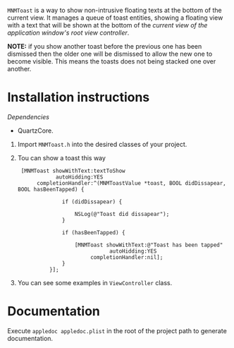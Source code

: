 `MNMToast` is a way to show non-intrusive floating texts at the bottom of the current view. It manages a queue of toast entities, showing a floating view with a text that will be shown at the bottom of the _current view of the application window's root view controller_.

**NOTE:** if you show another toast before the previous one has been dismissed then the older one will be dismissed to allow the new one to become visible. This means the toasts does not being stacked one over another.

Installation instructions
=========================

*Dependencies*

- QuartzCore.

1. Import `MNMToast.h` into the desired classes of your project.
2. Tou can show a toast this way

		[MNMToast showWithText:textToShow
                   autoHidding:YES
             completionHandler:^(MNMToastValue *toast, BOOL didDissapear, BOOL hasBeenTapped) {
                     
                     if (didDissapear) {
                         
                         NSLog(@"Toast did dissapear");
                     }
                     
                     if (hasBeenTapped) {
                         
                         [MNMToast showWithText:@"Toast has been tapped"
                                    autoHidding:YES
                              completionHandler:nil];
                     }
                 }];

3. You can see some examples in `ViewController` class.

Documentation
=============

Execute `appledoc appledoc.plist` in the root of the project path to generate documentation. 